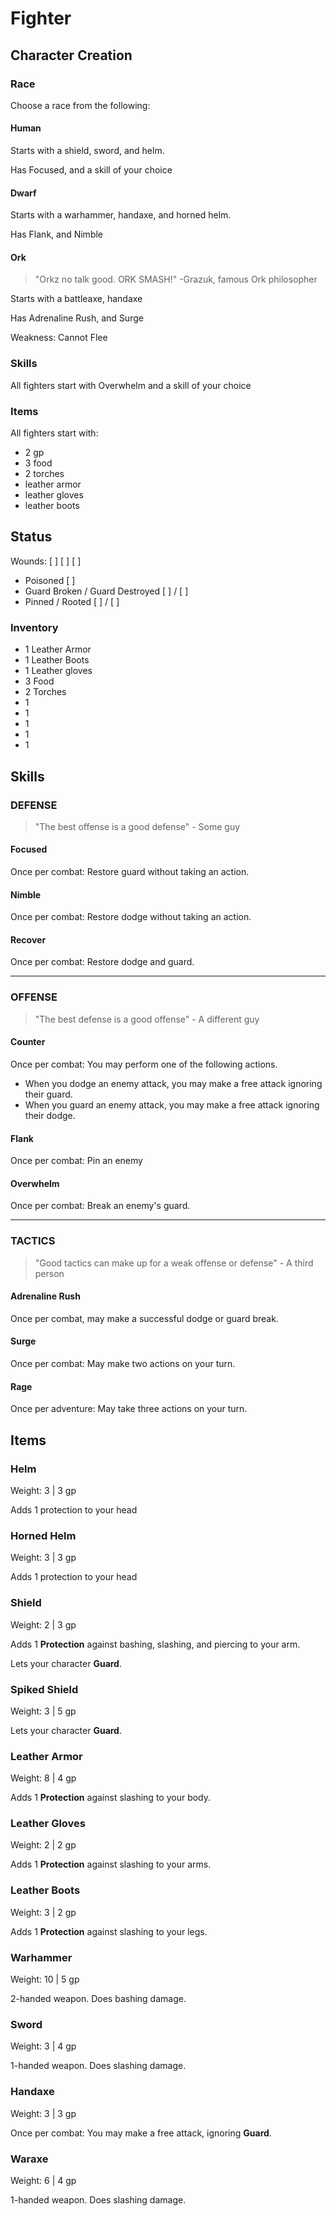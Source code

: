# Fighter

## Character Creation

### Race

Choose a race from the following:

#### Human

Starts with a shield, sword, and helm.

Has Focused, and a skill of your choice



#### Dwarf

Starts with a warhammer, handaxe, and horned helm.

Has Flank, and Nimble



#### Ork

> "Orkz no talk good. ORK SMASH!" -Grazuk, famous Ork philosopher

Starts with a battleaxe, handaxe 

Has Adrenaline Rush, and Surge

Weakness: Cannot Flee

### Skills

All fighters start with Overwhelm and a skill of your choice

### Items

All fighters start with:

* 2 gp
* 3 food
* 2 torches
* leather armor
* leather gloves
* leather boots

## Status

Wounds: [ ] [ ] [ ]

* Poisoned [ ]
* Guard Broken / Guard Destroyed [ ] / [ ]
* Pinned / Rooted [ ] / [ ]

### Inventory
* 1 Leather Armor
* 1 Leather Boots
* 1 Leather gloves
* 3 Food
* 2 Torches
* 1
* 1
* 1
* 1
* 1

## Skills

### DEFENSE

> "The best offense is a good defense" - Some guy

#### Focused

Once per combat: Restore guard without taking an action.

#### Nimble

Once per combat: Restore dodge without taking an action.

#### Recover

Once per combat: Restore dodge and guard.

---

### OFFENSE

> "The best defense is a good offense" - A different guy

#### Counter

Once per combat:  You may perform one of the following actions.

* When you dodge an enemy attack, you may make a free attack ignoring their guard.
* When you guard an enemy attack, you may make a free attack ignoring their dodge.

#### Flank

Once per combat: Pin an enemy

#### Overwhelm

Once per combat: Break an enemy's guard.

---

### TACTICS

> "Good tactics can make up for a weak offense or defense" - A third person

#### Adrenaline Rush

Once per combat, may make a successful dodge or guard break.

#### Surge

Once per combat: May make two actions on your turn.

#### Rage

Once per adventure: May take three actions on your turn.

## Items

### Helm

Weight: 3 | 3 gp

Adds 1 protection to your head

### Horned Helm

Weight: 3 | 3 gp

Adds 1 protection to your head

### Shield

Weight: 2 | 3 gp

Adds 1 **Protection** against bashing, slashing, and piercing to your arm.

Lets your character **Guard**.

### Spiked Shield

Weight: 3 | 5 gp

Lets your character **Guard**.

### Leather Armor

Weight: 8 | 4 gp

Adds 1 **Protection** against slashing to your body.

### Leather Gloves

Weight: 2 | 2 gp

Adds 1 **Protection** against slashing to your arms.

### Leather Boots

Weight: 3 | 2 gp

Adds 1 **Protection** against slashing to your legs.

### Warhammer

Weight: 10 | 5 gp

2-handed weapon. Does bashing damage.

### Sword

Weight: 3 | 4 gp

1-handed weapon. Does slashing damage.

### Handaxe

Weight: 3 | 3 gp

Once per combat: You may make a free attack, ignoring **Guard**.

### Waraxe

Weight: 6 | 4 gp

1-handed weapon. Does slashing damage.

